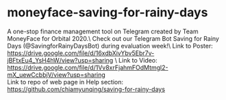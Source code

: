 # moneyface-saving-for-rainy-days
A one-stop finance management tool on Telegram created by Team MoneyFace for Orbital 2020.\ 
Check out our Telegram Bot Saving for Rainy Days (@SavingforRainyDaysBot) during evaluation week!\ 
Link to Poster: https://drive.google.com/file/d/16xdbXivYbv5Ebr7v-jBFtxEu4_YsH4hW/view?usp=sharing \ 
Link to Video: https://drive.google.com/file/d/1Vv8xrFjahmFOdMtmgl2-mX_uewCcbbjV/view?usp=sharing \
Link to repo of web page in Help section: https://github.com/chiamyunqing/saving-for-rainy-days


